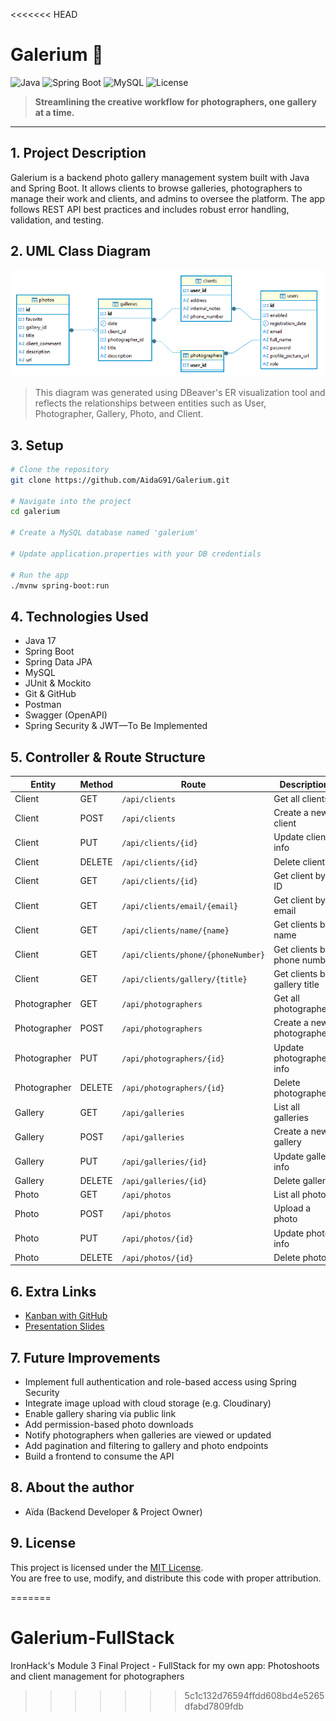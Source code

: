 <<<<<<< HEAD
# Galerium 📸  
![Java](https://img.shields.io/badge/Java-17-blue?logo=java) ![Spring Boot](https://img.shields.io/badge/Spring_Boot-3.0-green?logo=spring) ![MySQL](https://img.shields.io/badge/MySQL-Database-orange?logo=mysql) ![License](https://img.shields.io/badge/License-MIT-lightgrey)

> **Streamlining the creative workflow for photographers, one gallery at a time.**

---

## 1. Project Description  
Galerium is a backend photo gallery management system built with Java and Spring Boot. It allows clients to browse 
galleries, photographers to manage their work and clients, and admins to oversee the platform. The app follows REST API 
best practices and includes robust error handling, validation, and testing.


## 2. UML Class Diagram  
![Class Diagram](./assets/class_diagram_Galerium.png)

> This diagram was generated using DBeaver's ER visualization tool and reflects the relationships between entities 
> such as User, Photographer, Gallery, Photo, and Client.


## 3. Setup  

```bash
# Clone the repository
git clone https://github.com/AidaG91/Galerium.git

# Navigate into the project
cd galerium

# Create a MySQL database named 'galerium'

# Update application.properties with your DB credentials

# Run the app
./mvnw spring-boot:run
```
## 4. Technologies Used  
- Java 17  
- Spring Boot  
- Spring Data JPA
- MySQL
- JUnit & Mockito
- Git & GitHub
- Postman
- Swagger (OpenAPI)
- Spring Security & JWT—To Be Implemented

## 5. Controller & Route Structure  

| Entity       | Method | Route                                 | Description                          |
|--------------|--------|----------------------------------------|--------------------------------------|
| Client       | GET    | `/api/clients`                         | Get all clients                      |
| Client       | POST   | `/api/clients`                         | Create a new client                  |
| Client       | PUT    | `/api/clients/{id}`                    | Update client info                   |
| Client       | DELETE | `/api/clients/{id}`                    | Delete client                        |
| Client       | GET    | `/api/clients/{id}`                    | Get client by ID                     |
| Client       | GET    | `/api/clients/email/{email}`          | Get client by email                  |
| Client       | GET    | `/api/clients/name/{name}`            | Get clients by name                  |
| Client       | GET    | `/api/clients/phone/{phoneNumber}`    | Get clients by phone number          |
| Client       | GET    | `/api/clients/gallery/{title}`        | Get clients by gallery title         |
| Photographer | GET    | `/api/photographers`                  | Get all photographers                |
| Photographer | POST   | `/api/photographers`                  | Create a new photographer            |
| Photographer | PUT    | `/api/photographers/{id}`             | Update photographer info             |
| Photographer | DELETE | `/api/photographers/{id}`             | Delete photographer                  |
| Gallery      | GET    | `/api/galleries`                      | List all galleries                   |
| Gallery      | POST   | `/api/galleries`                      | Create a new gallery                 |
| Gallery      | PUT    | `/api/galleries/{id}`                 | Update gallery info                  |
| Gallery      | DELETE | `/api/galleries/{id}`                 | Delete gallery                       |
| Photo        | GET    | `/api/photos`                         | List all photos                      |
| Photo        | POST   | `/api/photos`                         | Upload a photo                       |
| Photo        | PUT    | `/api/photos/{id}`                    | Update photo info                    |
| Photo        | DELETE | `/api/photos/{id}`                    | Delete photo                         |

## 6. Extra Links  
- [Kanban with GitHub](https://github.com/users/AidaG91/projects/3/)  
- [Presentation Slides](https://www.canva.com/design/DAGzCZWOk40/yHYaeIKBJNhqztTYHw08JQ/view?utm_content=DAGzCZWOk40&utm_campaign=designshare&utm_medium=link2&utm_source=uniquelinks&utlId=h064741c1dd)  

## 7. Future Improvements  
- Implement full authentication and role-based access using Spring Security
- Integrate image upload with cloud storage (e.g. Cloudinary)
- Enable gallery sharing via public link
- Add permission-based photo downloads
- Notify photographers when galleries are viewed or updated
- Add pagination and filtering to gallery and photo endpoints
- Build a frontend to consume the API 

## 8. About the author
- Aïda (Backend Developer & Project Owner)

## 9. License

This project is licensed under the [MIT License](https://opensource.org/licenses/MIT).  
You are free to use, modify, and distribute this code with proper attribution.


=======
# Galerium-FullStack
IronHack's Module 3 Final Project - FullStack for my own app: Photoshoots and client management for photographers
>>>>>>> 5c1c132d76594ffdd608bd4e5265dfabd7809fdb

